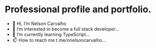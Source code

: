 <h1>Professional profile and portfolio.</h1>

- 👋 Hi, I’m Nelson Carvalho
- 👀 I’m interested in become a full stack developer...
- 🌱 I’m currently learning TypeScript...
- 📫 How to reach me t.me/onelsoncarvalho...

<!---
onelsoncarvalho/onelsoncarvalho is a ✨ special ✨ repository because its `README.md` (this file) appears on your GitHub profile.
You can click the Preview link to take a look at your changes.
--->

